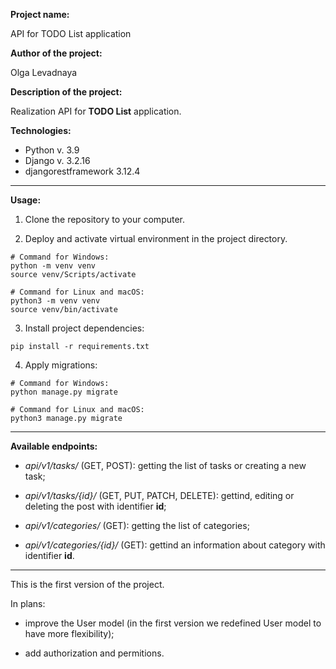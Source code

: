 **Project name:**

API for TODO List application

**Author of the project:**

Olga Levadnaya

**Description of the project:**

Realization API for **TODO List** application.

**Technologies:**
- Python v. 3.9
- Django v. 3.2.16
- djangorestframework 3.12.4

---

**Usage:**
1. Clone the repository to your computer.

2. Deploy and activate virtual environment in the project directory.
```
# Command for Windows:
python -m venv venv
source venv/Scripts/activate

# Command for Linux and macOS:
python3 -m venv venv
source venv/bin/activate
```
3. Install project dependencies:

```
pip install -r requirements.txt
```

4. Apply migrations:

```
# Command for Windows:
python manage.py migrate

# Command for Linux and macOS:
python3 manage.py migrate
```

---

**Available endpoints:**

- *api/v1/tasks/* (GET, POST): getting the list of tasks or creating a new task;

- *api/v1/tasks/{id}/* (GET, PUT, PATCH, DELETE): gettind, editing or deleting the post with identifier **id**;

- *api/v1/categories/* (GET): getting the list of categories;

- *api/v1/categories/{id}/* (GET): gettind an information about category with identifier **id**.

---

This is the first version of the project. 

In plans:

- improve the User model (in the first version we redefined User model to have more flexibility);

- add authorization and permitions.

